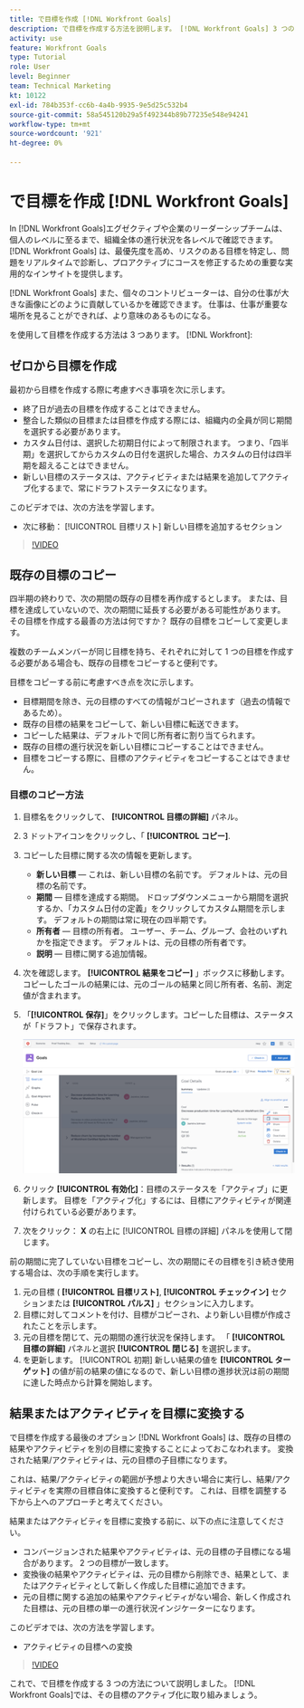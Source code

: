 ```yaml
---
title: で目標を作成 [!DNL Workfront Goals]
description: で目標を作成する方法を説明します。 [!DNL Workfront Goals] 3 つの異なるオプションを使用する。
activity: use
feature: Workfront Goals
type: Tutorial
role: User
level: Beginner
team: Technical Marketing
kt: 10122
exl-id: 784b353f-cc6b-4a4b-9935-9e5d25c532b4
source-git-commit: 58a545120b29a5f492344b89b77235e548e94241
workflow-type: tm+mt
source-wordcount: '921'
ht-degree: 0%

---
```


# で目標を作成 [!DNL Workfront Goals]

In [!DNL Workfront Goals]エグゼクティブや企業のリーダーシップチームは、個人のレベルに至るまで、組織全体の進行状況を各レベルで確認できます。 [!DNL Workfront Goals] は、最優先度を高め、リスクのある目標を特定し、問題をリアルタイムで診断し、プロアクティブにコースを修正するための重要な実用的なインサイトを提供します。

[!DNL Workfront Goals] また、個々のコントリビューターは、自分の仕事が大きな画像にどのように貢献しているかを確認できます。 仕事は、仕事が重要な場所を見ることができれば、より意味のあるものになる。

を使用して目標を作成する方法は 3 つあります。 [!DNL Workfront]:

## ゼロから目標を作成

最初から目標を作成する際に考慮すべき事項を次に示します。

* 終了日が過去の目標を作成することはできません。
* 整合した類似の目標または目標を作成する際には、組織内の全員が同じ期間を選択する必要があります。
* カスタム日付は、選択した初期日付によって制限されます。 つまり、「四半期」を選択してからカスタムの日付を選択した場合、カスタムの日付は四半期を超えることはできません。
* 新しい目標のステータスは、アクティビティまたは結果を追加してアクティブ化するまで、常にドラフトステータスになります。

このビデオでは、次の方法を学習します。

* 次に移動： [!UICONTROL 目標リスト] 新しい目標を追加するセクション

>[!VIDEO](https://video.tv.adobe.com/v/335191/?quality=12)

## 既存の目標のコピー

四半期の終わりで、次の期間の既存の目標を再作成するとします。 または、目標を達成していないので、次の期間に延長する必要がある可能性があります。 その目標を作成する最善の方法は何ですか？ 既存の目標をコピーして変更します。

複数のチームメンバーが同じ目標を持ち、それぞれに対して 1 つの目標を作成する必要がある場合も、既存の目標をコピーすると便利です。

目標をコピーする前に考慮すべき点を次に示します。

* 目標期間を除き、元の目標のすべての情報がコピーされます（過去の情報であるため）。
* 既存の目標の結果をコピーして、新しい目標に転送できます。
* コピーした結果は、デフォルトで同じ所有者に割り当てられます。
* 既存の目標の進行状況を新しい目標にコピーすることはできません。
* 目標をコピーする際に、目標のアクティビティをコピーすることはできません。

### 目標のコピー方法

1. 目標名をクリックして、 **[!UICONTROL 目標の詳細]** パネル。
1. 3 ドットアイコンをクリックし、「 **[!UICONTROL コピー]**.
1. コピーした目標に関する次の情報を更新します。
   * **新しい目標** — これは、新しい目標の名前です。 デフォルトは、元の目標の名前です。
   * **期間** — 目標を達成する期間。 ドロップダウンメニューから期間を選択するか、「カスタム日付の定義」をクリックしてカスタム期間を示します。 デフォルトの期間は常に現在の四半期です。
   * **所有者** — 目標の所有者。 ユーザー、チーム、グループ、会社のいずれかを指定できます。 デフォルトは、元の目標の所有者です。
   * **説明** — 目標に関する追加情報。

1. 次を確認します。 **[!UICONTROL 結果をコピー]** 」ボックスに移動します。 コピーしたゴールの結果には、元のゴールの結果と同じ所有者、名前、測定値が含まれます。

1. 「**[!UICONTROL 保存]**」をクリックします。コピーした目標は、ステータスが「ドラフト」で保存されます。

   ![画像 [!UICONTROL 目標の詳細] パネル内 [!DNL Workfront Goals] と [!UICONTROL コピー] オプション](assets/03-workfront-goals-copy-a-goal.png)

1. クリック **[!UICONTROL 有効化]**：目標のステータスを「アクティブ」に更新します。 目標を「アクティブ化」するには、目標にアクティビティが関連付けられている必要があります。

1. 次をクリック： **X** の右上に [!UICONTROL 目標の詳細] パネルを使用して閉じます。

前の期間に完了していない目標をコピーし、次の期間にその目標を引き続き使用する場合は、次の手順を実行します。

1. 元の目標 ( **[!UICONTROL 目標リスト]**, **[!UICONTROL チェックイン]** セクションまたは **[!UICONTROL パルス]** 」セクションに入力します。
1. 目標に対してコメントを付け、目標がコピーされ、より新しい目標が作成されたことを示します。
1. 元の目標を閉じて、元の期間の進行状況を保持します。 「 **[!UICONTROL 目標の詳細]** パネルと選択 **[!UICONTROL 閉じる]** を選択します。
1. を更新します。 [!UICONTROL 初期] 新しい結果の値を **[!UICONTROL ターゲット]** の値が前の結果の値になるので、新しい目標の進捗状況は前の期間に達した時点から計算を開始します。

## 結果またはアクティビティを目標に変換する

で目標を作成する最後のオプション [!DNL Workfront Goals] は、既存の目標の結果やアクティビティを別の目標に変換することによっておこなわれます。 変換された結果/アクティビティは、元の目標の子目標になります。

これは、結果/アクティビティの範囲が予想より大きい場合に実行し、結果/アクティビティを実際の目標自体に変換すると便利です。 これは、目標を調整する下から上へのアプローチと考えてください。

結果またはアクティビティを目標に変換する前に、以下の点に注意してください。

* コンバージョンされた結果やアクティビティは、元の目標の子目標になる場合があります。 2 つの目標が一致します。
* 変換後の結果やアクティビティは、元の目標から削除でき、結果として、またはアクティビティとして新しく作成した目標に追加できます。
* 元の目標に関する追加の結果やアクティビティがない場合、新しく作成された目標は、元の目標の単一の進行状況インジケーターになります。

このビデオでは、次の方法を学習します。

* アクティビティの目標への変換

>[!VIDEO](https://video.tv.adobe.com/v/335192/?quality=12)

これで、で目標を作成する 3 つの方法について説明しました。 [!DNL Workfront Goals]では、その目標のアクティブ化に取り組みましょう。
